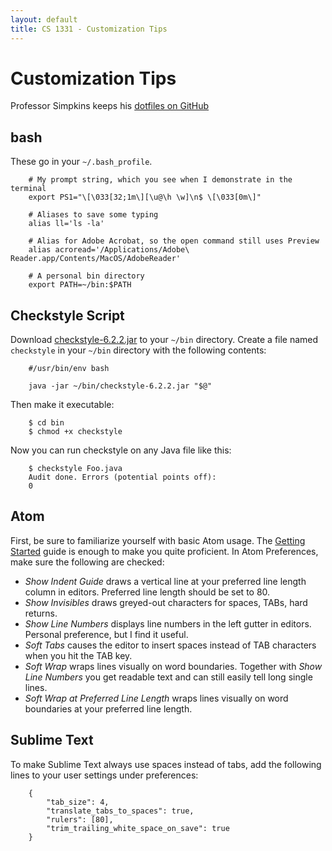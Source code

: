 ```yaml
---
layout: default
title: CS 1331 - Customization Tips
---
```


# Customization Tips

Professor Simpkins keeps his [dotfiles on GitHub](https://github.com/csimpkins/dotfiles)

## bash

These go in your `~/.bash_profile`.

        # My prompt string, which you see when I demonstrate in the terminal
        export PS1="\[\033[32;1m\][\u@\h \w]\n$ \[\033[0m\]"

        # Aliases to save some typing
        alias ll='ls -la'

        # Alias for Adobe Acrobat, so the open command still uses Preview
        alias acroread='/Applications/Adobe\ Reader.app/Contents/MacOS/AdobeReader'

        # A personal bin directory
        export PATH=~/bin:$PATH

## Checkstyle Script

Download [checkstyle-6.2.2.jar](resources/checkstyle-6.2.2.jar) to your `~/bin` directory. Create a file named `checkstyle` in your `~/bin` directory with the following contents:

        #/usr/bin/env bash

        java -jar ~/bin/checkstyle-6.2.2.jar "$@"

Then make it executable:

        $ cd bin
        $ chmod +x checkstyle

Now you can run checkstyle on any Java file like this:

        $ checkstyle Foo.java
        Audit done. Errors (potential points off):
        0

## Atom

First, be sure to familiarize yourself with basic Atom usage.  The [Getting Started](https://atom.io/docs/v0.124.0/getting-started) guide is enough to make you quite proficient.
In Atom Preferences, make sure the following are checked:

  - _Show Indent Guide_ draws a vertical line at your preferred line length column in editors.  Preferred line length should be set to 80.
  - _Show Invisibles_ draws greyed-out characters for spaces, TABs, hard returns.
  - _Show Line Numbers_ displays line numbers in the left gutter in editors.  Personal preference, but I find it useful.
  - _Soft Tabs_ causes the editor to insert spaces instead of TAB characters when you hit the TAB key.
  - _Soft Wrap_ wraps lines visually on word boundaries.  Together with _Show Line Numbers_ you get readable text and can still easily tell long single lines.
  - _Soft Wrap at Preferred Line Length_ wraps lines visually on word boundaries at your preferred line length.

## Sublime Text

To make Sublime Text always use spaces instead of tabs, add the following lines to your user settings under preferences:

        {
            "tab_size": 4,
            "translate_tabs_to_spaces": true,
            "rulers": [80],
            "trim_trailing_white_space_on_save": true
        }
